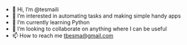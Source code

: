 - 👋 Hi, I’m @tesmaili
- 👀 I’m interested in automating tasks and making simple handy apps
- 🌱 I’m currently learning Python
- 💞️ I’m looking to collaborate on anything where I can be useful
- 📫 How to reach me tbesma@gmail.com

<!---
tesmaili/tesmaili is a ✨ special ✨ repository because its `README.md` (this file) appears on your GitHub profile.
You can click the Preview link to take a look at your changes.
--->

